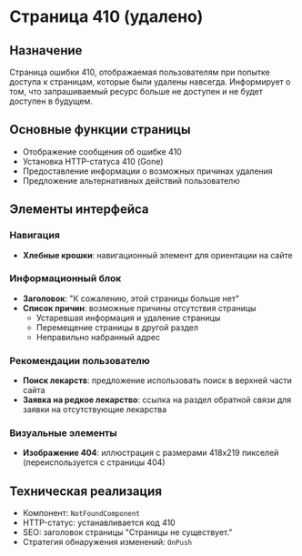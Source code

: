 # Страница 410 (удалено)

## Назначение
Страница ошибки 410, отображаемая пользователям при попытке доступа к страницам, которые были удалены навсегда. Информирует о том, что запрашиваемый ресурс больше не доступен и не будет доступен в будущем.

## Основные функции страницы
- Отображение сообщения об ошибке 410
- Установка HTTP-статуса 410 (Gone)
- Предоставление информации о возможных причинах удаления
- Предложение альтернативных действий пользователю

## Элементы интерфейса

### Навигация
- **Хлебные крошки**: навигационный элемент для ориентации на сайте

### Информационный блок
- **Заголовок**: "К сожалению, этой страницы больше нет"
- **Список причин**: возможные причины отсутствия страницы
  - Устаревшая информация и удаление страницы
  - Перемещение страницы в другой раздел
  - Неправильно набранный адрес

### Рекомендации пользователю
- **Поиск лекарств**: предложение использовать поиск в верхней части сайта
- **Заявка на редкое лекарство**: ссылка на раздел обратной связи для заявки на отсутствующие лекарства

### Визуальные элементы
- **Изображение 404**: иллюстрация с размерами 418x219 пикселей (переиспользуется с страницы 404)

## Техническая реализация
- Компонент: `NotFoundComponent`
- HTTP-статус: устанавливается код 410
- SEO: заголовок страницы "Страницы не существует."
- Стратегия обнаружения изменений: `OnPush`
